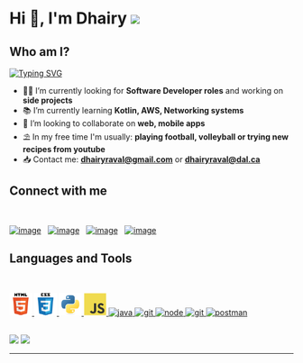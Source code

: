 
# Hi 👋, I'm Dhairy <img height="40" src="https://media.giphy.com/media/Vf3ZKdillTMOOaOho0/giphy.gif">

## Who am I?

 [![Typing SVG](https://readme-typing-svg.herokuapp.com?font=Poppins&vCenter=true&lines=A+Computer+Science+Student;React+Developer;Aspiring+Chef)](https://git.io/typing-svg)

- 👨‍💻 I’m currently looking for **Software Developer roles** and working on **side projects**
- 📚 I’m currently learning **Kotlin, AWS, Networking systems**
- 👐 I’m looking to collaborate on **web, mobile apps**
- ⛱️ In my free time I'm usually: **playing football, volleyball or trying new recipes from youtube**
- 📥 Contact me: **dhairyraval@gmail.com** or **dhairyraval@dal.ca**


## Connect with me

<br>

[![image](https://img.shields.io/badge/LinkedIn-0077B5?style=for-the-badge&logo=linkedin&logoColor=white)](https://www.linkedin.com/in/dhairy-raval-2896b219a/) &nbsp;
[![image](https://img.shields.io/badge/Instagram-E4405F?style=for-the-badge&logo=instagram&logoColor=white)](https://www.instagram.com/dhairy_raval/) &nbsp;
[![image](https://img.shields.io/badge/Twitter-1DA1F2?style=for-the-badge&logo=twitter&logoColor=white)](https://twitter.com/Dhairyraval) &nbsp;
[![image](https://img.shields.io/badge/Gmail-D14836?style=for-the-badge&logo=gmail&logoColor=white)](mailto:dhairyraval@gmail.com)


## Languages and Tools
<br>


<p> 
  <a href="https://www.w3.org/html/" target="_blank"> 
    <img src="https://raw.githubusercontent.com/devicons/devicon/master/icons/html5/html5-original-wordmark.svg" alt="html5" width="40" height="40"/> 
  </a>
  <a href="https://www.w3schools.com/css/" target="_blank"> 
    <img src="https://raw.githubusercontent.com/devicons/devicon/master/icons/css3/css3-original-wordmark.svg" alt="css3" width="40" height="40"/> 
  </a> 
  <a href="https://www.python.org" target="_blank"> 
    <img src="https://raw.githubusercontent.com/devicons/devicon/master/icons/python/python-original.svg" alt="python" width="40" height="40"/> 
  </a>  
  <a href="https://developer.mozilla.org/en-US/docs/Web/JavaScript" target="_blank"> 
    <img src="https://raw.githubusercontent.com/devicons/devicon/master/icons/javascript/javascript-original.svg" alt="javascript" width="40" height="40"/> 
  </a> 
  <a href="https://www.oracle.com/java/" target="_blank"> 
    <img src="https://raw.githubusercontent.com/jmnote/z-icons/master/svg/java.svg" alt="java" width="40" height="40"/> 
  </a> 
  <a href="https://reactjs.org/" target="_blank"> 
    <img src="https://www.vectorlogo.zone/logos/reactjs/reactjs-icon.svg" alt="git" width="40" height="40"/> 
  </a>
 <a href="https://nodejs.org/en/" target="_blank"> 
    <img src="https://www.vectorlogo.zone/logos/nodejs/nodejs-icon.svg" alt="node" width="40" height="40"/> 
  </a>
  <a href="https://www.php.net/" target="_blank"> 
    <img src="https://www.vectorlogo.zone/logos/php/php-icon.svg" alt="git" width="40" height="40"/> 
  </a>
 <a href="https://www.postman.com/" target="_blank"> 
    <img src="https://www.vectorlogo.zone/logos/getpostman/getpostman-icon.svg" alt="postman" width="40" height="40"/> 
  </a>
</p>
<br>
<picture>
<source
   srcset="https://github-readme-stats-git-masterrstaa-rickstaa.vercel.app/api?username=dhairyraval&show_icons=true&theme=dark&include_all_commits=true"
  media="(prefers-color-scheme: dark)"
/>
<img src="https://github-readme-stats-git-masterrstaa-rickstaa.vercel.app/api?username=dhairyraval&show_icons=true" />
</picture>

<picture>
<source
   srcset="https://github-readme-stats-git-masterrstaa-rickstaa.vercel.app/api/top-langs/?username=dhairyraval&theme=react&layout=compact"
  media="(prefers-color-scheme: dark)"
/>
<img src="https://github-readme-stats-git-masterrstaa-rickstaa.vercel.app/api?username=dhairyraval&show_icons=true" />
</picture>


---
